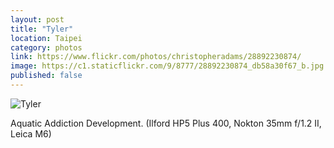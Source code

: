 ```yaml
---
layout: post
title: "Tyler"
location: Taipei
category: photos
link: https://www.flickr.com/photos/christopheradams/28892230874/
image: https://c1.staticflickr.com/9/8777/28892230874_db58a30f67_b.jpg
published: false
---
```


![Tyler](https://c1.staticflickr.com/9/8777/28892230874_db58a30f67_b.jpg)

Aquatic Addiction Development. (Ilford HP5 Plus 400, Nokton 35mm f/1.2 II, Leica
M6)
